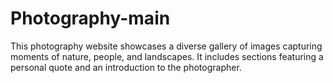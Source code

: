 # Photography-main
This photography website showcases a diverse gallery of images capturing moments of nature, people, and landscapes. It includes sections featuring a personal quote and an introduction to the photographer.
